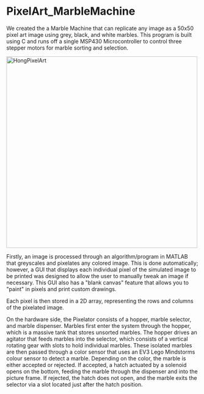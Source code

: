 # PixelArt_MarbleMachine
We created the a Marble Machine that can replicate any image as a 50x50 pixel art image using grey, black, and white marbles. This program is built using C and runs off a single MSP430 Microcontroller to control three stepper motors for marble sorting and selection.


<img src="https://github.com/user-attachments/assets/86463b3a-6257-4938-a6cb-2f9dce86785c" alt="HongPixelArt" width="500">


Firstly, an image is processed through an algorithm/program in MATLAB that greyscales and pixelates any colored image. This is done automatically; however, a GUI that displays each individual pixel of the simulated image to be printed was designed to allow the user to manually tweak an image if necessary. This GUI also has a "blank canvas" feature that allows you to "paint" in pixels and print custom drawings. 

Each pixel is then stored in a 2D array, representing the rows and columns of the pixelated image. 

On the hardware side, the Pixelator consists of a hopper, marble selector, and marble dispenser. Marbles first enter the system through the hopper, which is a massive tank that stores unsorted marbles. The hopper drives an agitator that feeds marbles into the selector, which consists of a vertical rotating gear with slots to hold individual marbles. These isolated marbles are then passed through a color sensor that uses an EV3 Lego Mindstorms colour sensor to detect a marble. Depending on the color, the marble is either accepted or rejected. If accepted, a hatch actuated by a solenoid opens on the bottom, feeding the marble through the dispenser and into the picture frame. If rejected, the hatch does not open, and the marble exits the selector via a slot located just after the hatch position.  
 
